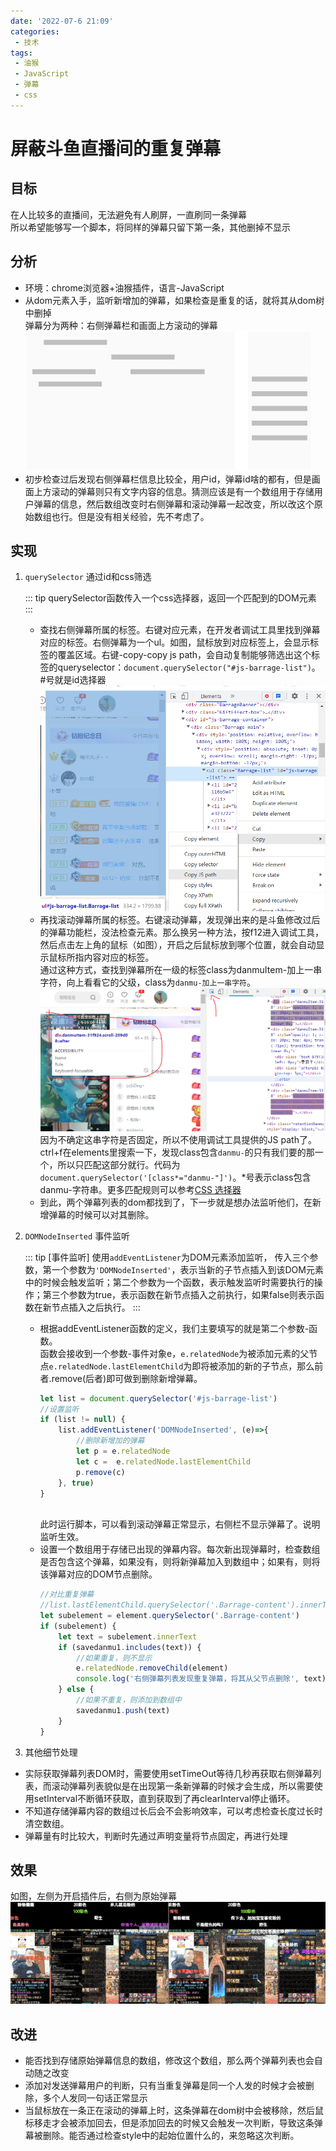 ```yaml
---
date: '2022-07-6 21:09'
categories: 
 - 技术
tags:
 - 油猴
 - JavaScript
 - 弹幕
 - css
---
```


# 屏蔽斗鱼直播间的重复弹幕

## 目标
在人比较多的直播间，无法避免有人刷屏，一直刷同一条弹幕\
所以希望能够写一个脚本，将同样的弹幕只留下第一条，其他删掉不显示

## 分析
 - 环境：chrome浏览器+油猴插件，语言-JavaScript
 - 从dom元素入手，监听新增加的弹幕，如果检查是重复的话，就将其从dom树中删掉\
 弹幕分为两种：右侧弹幕栏和画面上方滚动的弹幕\
 ![图1](./1.png)
 - 初步检查过后发现右侧弹幕栏信息比较全，用户id，弹幕id啥的都有，但是画面上方滚动的弹幕则只有文字内容的信息。猜测应该是有一个数组用于存储用户弹幕的信息，然后数组改变时右侧弹幕和滚动弹幕一起改变，所以改这个原始数组也行。但是没有相关经验，先不考虑了。

## 实现
 1. `querySelector` 通过id和css筛选

     ::: tip
     querySelector函数传入一个css选择器，返回一个匹配到的DOM元素
     :::

     - 查找右侧弹幕所属的标签。右键对应元素，在开发者调试工具里找到弹幕对应的标签。右侧弹幕为一个ul。如图，鼠标放到对应标签上，会显示标签的覆盖区域。右键-copy-copy js path，会自动复制能够筛选出这个标签的queryselector：`document.querySelector("#js-barrage-list")`。#号就是id选择器\
    ![图2](./2.png)
     - 再找滚动弹幕所属的标签。右键滚动弹幕，发现弹出来的是斗鱼修改过后的弹幕功能栏，没法检查元素。那么换另一种方法，按f12进入调试工具，然后点击左上角的鼠标（如图），开启之后鼠标放到哪个位置，就会自动显示鼠标所指内容对应的标签。\
    通过这种方式，查找到弹幕所在一级的标签class为danmuItem-加上一串字符，向上看看它的父级，class为`danmu-加上一串字符`。
    ![图3](./3.png)
    因为不确定这串字符是否固定，所以不使用调试工具提供的JS path了。ctrl+f在elements里搜索一下，发现class包含`danmu-`的只有我们要的那一个，所以只匹配这部分就行。代码为`document.querySelector('[class*="danmu-"]')`。*号表示class包含danmu-字符串。更多匹配规则可以参考[CSS 选择器](https://www.runoob.com/cssref/css-selectors.html)
     - 到此，两个弹幕列表的dom都找到了，下一步就是想办法监听他们，在新增弹幕的时候可以对其删除。

 2. `DOMNodeInserted` 事件监听

     ::: tip [事件监听]
     使用`addEventListener`为DOM元素添加监听， 传入三个参数，第一个参数为`'DOMNodeInserted'`，表示当新的子节点插入到该DOM元素中的时候会触发监听；第二个参数为一个函数，表示触发监听时需要执行的操作；第三个参数为true，表示函数在新节点插入之前执行，如果false则表示函数在新节点插入之后执行。
     :::

    - 根据addEventListener函数的定义，我们主要填写的就是第二个参数-函数。\
    函数会接收到一个参数-事件对象e，`e.relatedNode`为被添加元素的父节点`e.relatedNode.lastElementChild`为即将被添加的新的子节点，那么前者.remove(后者)即可做到删除新增弹幕。
        ```JavaScript
        let list = document.querySelector('#js-barrage-list')
        //设置监听
        if (list != null) {
            list.addEventListener('DOMNodeInserted', (e)=>{
                //删除新增加的弹幕
                let p = e.relatedNode
                let c =  e.relatedNode.lastElementChild
                p.remove(c)
            }, true)
        }
                        
        ```
        此时运行脚本，可以看到滚动弹幕正常显示，右侧栏不显示弹幕了。说明监听生效。
    - 设置一个数组用于存储已出现的弹幕内容。每次新出现弹幕时，检查数组是否包含这个弹幕，如果没有，则将新弹幕加入到数组中；如果有，则将该弹幕对应的DOM节点删除。
        ```JavaScript
        //对比重复弹幕
        //list.lastElementChild.querySelector('.Barrage-content').innerText
        let subelement = element.querySelector('.Barrage-content')
        if (subelement) {
            let text = subelement.innerText
            if (savedanmu1.includes(text)) {
                //如果重复，则不显示
                e.relatedNode.removeChild(element)
                console.log('右侧弹幕列表发现重复弹幕，将其从父节点删除', text)
            } else {
                //如果不重复，则添加到数组中
                savedanmu1.push(text)
            }
        }
        ```

 3. 其他细节处理
 - 实际获取弹幕列表DOM时，需要使用setTimeOut等待几秒再获取右侧弹幕列表，而滚动弹幕列表貌似是在出现第一条新弹幕的时候才会生成，所以需要使用setInterval不断循环获取，直到获取到了再clearInterval停止循环。
 - 不知道存储弹幕内容的数组过长后会不会影响效率，可以考虑检查长度过长时清空数组。
 - 弹幕量有时比较大，判断时先通过声明变量将节点固定，再进行处理

## 效果
 如图，左侧为开启插件后，右侧为原始弹幕\
![图4](./4.gif)

## 改进
 - 能否找到存储原始弹幕信息的数组，修改这个数组，那么两个弹幕列表也会自动随之改变
 - 添加对发送弹幕用户的判断，只有当重复弹幕是同一个人发的时候才会被删除，多个人发同一句话正常显示
 - 当鼠标放在一条正在滚动的弹幕上时，这条弹幕在dom树中会被移除，然后鼠标移走才会被添加回去，但是添加回去的时候又会触发一次判断，导致这条弹幕被删除。能否通过检查style中的起始位置什么的，来忽略这次判断。
